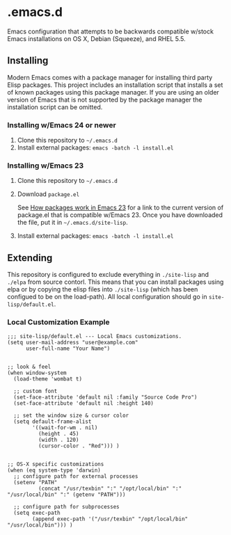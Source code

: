 # .emacs.d

Emacs configuration that attempts to be backwards compatible w/stock Emacs
installations on OS X, Debian (Squeeze), and RHEL 5.5.


## Installing

Modern Emacs comes with a package manager for installing third party Elisp
packages. This project includes an installation script that installs a set of
known packages using this package manager. If you are using an older version of
Emacs that is not supported by the package manager the installation script can
be omitted.


### Installing w/Emacs 24 or newer

1. Clone this repository to `~/.emacs.d`
2. Install external packages: `emacs -batch -l install.el`


### Installing w/Emacs 23

1. Clone this repository to `~/.emacs.d`

2. Download `package.el`

    See [How packages work in Emacs 23](http://www.emacswiki.org/emacs/ELPA#toc10)
    for a link to the current version of package.el that is compatible w/Emacs 23.
    Once you have downloaded the file, put it in `~/.emacs.d/site-lisp`.

3. Install external packages: `emacs -batch -l install.el`


## Extending

This repository is configured to exclude everything in `./site-lisp` and
`./elpa` from source contorl. This means that you can install packages using
elpa or by copying the elisp files into `./site-lisp` (which has been configued
to be on the load-path). All local configuration should go in
`site-lisp/default.el`.


### Local Customization Example

```elisp
;;; site-lisp/default.el --- Local Emacs customizations.
(setq user-mail-address "user@example.com"
      user-full-name "Your Name")


;; look & feel
(when window-system
  (load-theme 'wombat t)

  ;; custom font
  (set-face-attribute 'default nil :family "Source Code Pro")
  (set-face-attribute 'default nil :height 140)

  ;; set the window size & cursor color
  (setq default-frame-alist
        '((wait-for-wm . nil)
          (height . 45)
          (width . 120)
          (cursor-color . "Red"))) )


;; OS-X specific customizations
(when (eq system-type 'darwin)
  ;; configure path for external processes
  (setenv "PATH"
          (concat "/usr/texbin" ":" "/opt/local/bin" ":" "/usr/local/bin" ":" (getenv "PATH")))

  ;; configure path for subprocesses
  (setq exec-path
        (append exec-path '("/usr/texbin" "/opt/local/bin" "/usr/local/bin"))) )
```

